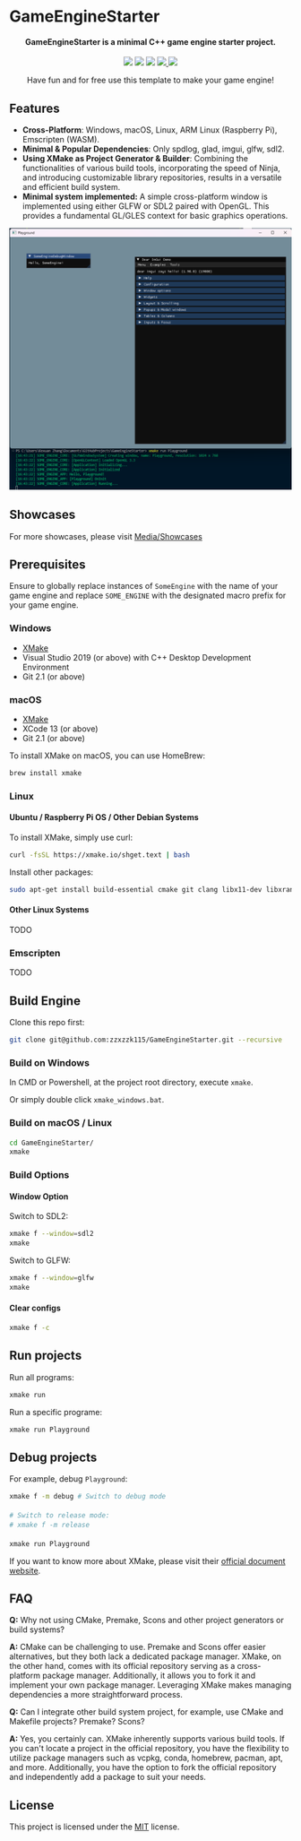 # GameEngineStarter

<h4 align="center">
  <strong>GameEngineStarter</strong> is a minimal C++ game engine starter project. 
</h4>

<p align="center">
    <a href="https://github.com/zzxzzk115/GameEngineStarter/actions" alt="CI-Windows">
        <img src="https://img.shields.io/github/actions/workflow/status/zzxzzk115/GameEngineStarter/BuildWindows.yml?branch=master&label=CI-Windows&logo=github" /></a>
    <a href="https://github.com/zzxzzk115/GameEngineStarter/actions" alt="CI-Linux">
        <img src="https://img.shields.io/github/actions/workflow/status/zzxzzk115/GameEngineStarter/BuildLinux.yml?branch=master&label=CI-Linux&logo=github" /></a>
    <a href="https://github.com/zzxzzk115/GameEngineStarter/actions" alt="CI-MacOS">
        <img src="https://img.shields.io/github/actions/workflow/status/zzxzzk115/GameEngineStarter/BuildMacOS.yml?branch=master&label=CI-MacOS&logo=github" /></a>
    <a href="https://github.com/zzxzzk115/GameEngineStarter/issues" alt="GitHub Issues">
        <img src="https://img.shields.io/github/issues/zzxzzk115/GameEngineStarter">
    </a>
    <a href="https://github.com/zzxzzk115/GameEngineStarter/blob/master/LICENSE" alt="GitHub">
        <img src="https://img.shields.io/github/license/zzxzzk115/GameEngineStarter">
    </a>
</p>

<div align="center">
  Have fun and for free use this template to make your game engine!
</div>

## Features

- **Cross-Platform**: Windows, macOS, Linux, ARM Linux (Raspberry Pi), Emscripten (WASM).
- **Minimal & Popular Dependencies**: Only spdlog, glad, imgui, glfw, sdl2.
- **Using XMake as Project Generator & Builder**: Combining the functionalities of various build tools, incorporating the speed of Ninja, and introducing customizable library repositories, results in a versatile and efficient build system.
- **Minimal system implemented:** A simple cross-platform window is implemented using either GLFW or SDL2 paired with OpenGL. This provides a fundamental GL/GLES context for basic graphics operations.

![Windows GLFW OpenGL](./Media/Showcases/Windows_GLFW_OpenGL.png)

## Showcases

For more showcases, please visit [Media/Showcases](./Media/Showcases/README.md)

## Prerequisites

Ensure to globally replace instances of `SomeEngine` with the name of your game engine and replace `SOME_ENGINE` with the designated macro prefix for your game engine.

### Windows

- [XMake](https://github.com/xmake-io/xmake)
- Visual Studio 2019 (or above) with C++ Desktop Development Environment
- Git 2.1 (or above)

### macOS

- [XMake](https://github.com/xmake-io/xmake)
- XCode 13 (or above)
- Git 2.1 (or above)

To install XMake on macOS, you can use HomeBrew:

```bash
brew install xmake
```

### Linux

#### Ubuntu / Raspberry Pi OS / Other Debian Systems

To install XMake, simply use curl:

```bash
curl -fsSL https://xmake.io/shget.text | bash
```

Install other packages:

```bash
sudo apt-get install build-essential cmake git clang libx11-dev libxrandr-dev libxrender-dev libglvnd-dev libxinerama-dev libxcursor-dev libxi-dev
```

#### Other Linux Systems

TODO

### Emscripten

TODO

## Build Engine

Clone this repo first:

```bash
git clone git@github.com:zzxzzk115/GameEngineStarter.git --recursive
```

### Build on Windows

In CMD or Powershell, at the project root directory, execute `xmake`.

Or simply double click `xmake_windows.bat`.

### Build on macOS / Linux

```bash
cd GameEngineStarter/
xmake
```

### Build Options

#### Window Option

Switch to SDL2:

```bash
xmake f --window=sdl2
xmake
```

Switch to GLFW:

```bash
xmake f --window=glfw
xmake
```
#### Clear configs

```bash
xmake f -c
```

## Run projects

Run all programs:

```bash
xmake run
```

Run a specific programe:

```bash
xmake run Playground
```

## Debug projects

For example, debug `Playground`:

```bash
xmake f -m debug # Switch to debug mode

# Switch to release mode:
# xmake f -m release

xmake run Playground
```

If you want to know more about XMake, please visit their [official document website](https://xmake.io/).

## FAQ

**Q:** Why not using CMake, Premake, Scons and other project generators or build systems?

**A:** CMake can be challenging to use. Premake and Scons offer easier alternatives, but they both lack a dedicated package manager. XMake, on the other hand, comes with its official repository serving as a cross-platform package manager. Additionally, it allows you to fork it and implement your own package manager. Leveraging XMake makes managing dependencies a more straightforward process.

**Q:** Can I integrate other build system project, for example, use CMake and Makefile projects? Premake? Scons?

**A:** Yes, you certainly can. XMake inherently supports various build tools. If you can't locate a project in the official repository, you have the flexibility to utilize package managers such as vcpkg, conda, homebrew, pacman, apt, and more. Additionally, you have the option to fork the official repository and independently add a package to suit your needs.

## License

This project is licensed under the [MIT](https://github.com/zzxzzk115/GameEngineStarter/blob/master/LICENSE) license.
